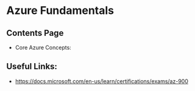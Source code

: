 # Azure Fundamentals
## Contents Page
- Core Azure Concepts:
## Useful Links:
- https://docs.microsoft.com/en-us/learn/certifications/exams/az-900